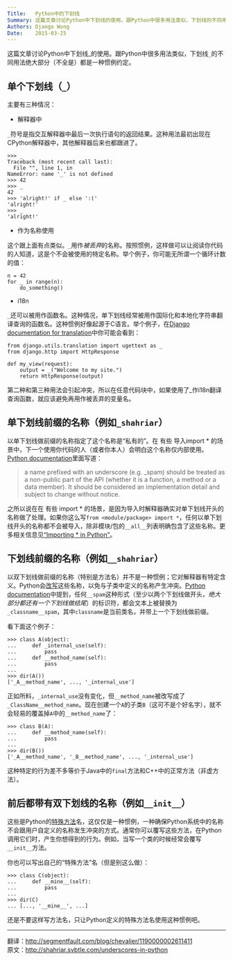 ```yaml
---
Title:   Python中的下划线
Summary: 这篇文章讨论Python中下划线的使用。跟Python中很多用法类似，下划线的不同用法绝大部分（不全是）都是一种惯例约定。
Authors: Django Wong
Date:    2015-03-25
---
```


这篇文章讨论Python中下划线_的使用。跟Python中很多用法类似，下划线`_`的不同用法绝大部分（不全是）都是一种惯例约定。

## 单个下划线（`_`）

主要有三种情况：

- 解释器中

`_`符号是指交互解释器中最后一次执行语句的返回结果。这种用法最初出现在CPython解释器中，其他解释器后来也都跟进了。

	>>> _
	Traceback (most recent call last):
	  File "", line 1, in 
	NameError: name '_' is not defined
	>>> 42
	>>> _
	42
	>>> 'alright!' if _ else ':('
	'alright!'
	>>> _
	'alright!'
	
- 作为名称使用

这个跟上面有点类似。`_`用作*被丢弃*的名称。按照惯例，这样做可以让阅读你代码的人知道，这是个不会被使用的特定名称。举个例子，你可能无所谓一个循环计数的值：

	n = 42
	for _ in range(n):
		do_something()
		
- i18n

`_`还可以被用作函数名。这种情况，单下划线经常被用作国际化和本地化字符串翻译查询的函数名。这种惯例好像起源于C语言。举个例子，在[Django documentation for translation](https://docs.djangoproject.com/en/dev/topics/i18n/translation/)中你可能会看到：

	from django.utils.translation import ugettext as _
	from django.http import HttpResponse

	def my_view(request):
		output = _("Welcome to my site.")
		return HttpResponse(output)
		
第二种和第三种用法会引起冲突，所以在任意代码块中，如果使用了_作i18n翻译查询函数，就应该避免再用作被丢弃的变量名。

## 单下划线前缀的名称（例如`_shahriar`）

以单下划线做前缀的名称指定了这个名称是“私有的”。在 有些 导入import * 的场景中，下一个使用你代码的人（或者你本人）会明白这个名称仅内部使用。[Python documentation](https://docs.python.org/3.4/tutorial/classes.html#tut-private)里面写道：

>a name prefixed with an underscore (e.g. _spam) should be treated as a non-public part of the API (whether it is a function, a method or a data member). It should be considered an implementation detail and subject to change without notice.

之所以说在在 有些 import * 的场景，是因为导入时解释器确实对单下划线开头的名称做了处理。如果你这么写`from <module/package> import *`，任何以单下划线开头的名称都不会被导入，除非模块/包的`__all__`列表明确包含了这些名称。更多相关信息见[“Importing * in Python”](http://shahriar.svbtle.com/importing-star-in-python)。

## 下划线前缀的名称（例如`__shahriar`）

以双下划线做前缀的名称（特别是方法名）并不是一种惯例；它对解释器有特定含义。Python会[改写](http://en.wikipedia.org/wiki/Name_mangling)这些名称，以免与子类中定义的名称产生冲突。[Python documentation](https://docs.python.org/3.4/tutorial/classes.html#tut-private)中提到，任何`__spam`这种形式（至少以两个下划线做开头，*绝大部分都还有一个下划线做结尾*）的标识符，都会文本上被替换为`_classname__spam`，其中`classname`是当前类名，并带上一个下划线做前缀。

看下面这个例子：

	>>> class A(object):
	...     def _internal_use(self):
	...         pass
	...     def __method_name(self):
	...         pass
	... 
	>>> dir(A())
	['_A__method_name', ..., '_internal_use']
	
正如所料，`_internal_use`没有变化，但`__method_name`被改写成了`_ClassName__method_name`。现在创建一个`A`的子类`B`（这可不是个好名字），就不会轻易的覆盖掉`A`中的`__method_name`了：

	>>> class B(A):
	...     def __method_name(self):
	...         pass
	... 
	>>> dir(B())
	['_A__method_name', '_B__method_name', ..., '_internal_use']
	
这种特定的行为差不多等价于Java中的`final`方法和C++中的正常方法（非虚方法）。

## 前后都带有双下划线的名称（例如`__init__`）

这些是Python的[特殊方法](https://docs.python.org/3.4/reference/datamodel.html#specialnames)名，这仅仅是一种惯例，一种确保Python系统中的名称不会跟用户自定义的名称发生冲突的方式。通常你可以覆写这些方法，在Python调用它们时，产生你想得到的行为。例如，当写一个类的时候经常会覆写`__init__`方法。

你也可以写出自己的“特殊方法”名（但是别这么做）：

	>>> class C(object):
	...     def __mine__(self):
	...         pass
	...
	>>> dir(C)
	... [..., '__mine__', ...]
	
还是不要这样写方法名，只让Python定义的特殊方法名使用这种惯例吧。

-----
翻译：<http://segmentfault.com/blog/chevalier/1190000002611411>  
原文：<http://shahriar.svbtle.com/underscores-in-python>

